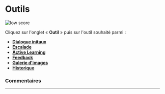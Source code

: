 # Outils

<div class="image_center">
  <img :src="$withBase('/assets/img/fr/outils/outils1.png')" alt="low score">
</div>

Cliquez sur l'onglet « **Outil** » puis sur l'outil souhaité parmi :

-   [**Dialogue initaux**](/fr/chatbot/outils/dialogues_initiaux.html)
-   [**Escalade**](/fr/chatbot/outils/escalade.html)
-   [**Active Learning**](/fr/chatbot/outils/active_learning.html)
-   [**Feedback**](/fr/chatbot/outils/feedback.html)
-   [**Galerie d'images**](/fr/chatbot/outils/galerie_images.html)
-   [**Historique**](/fr/chatbot/outils/historique.html)


### Commentaires
---
<div id="disqus_thread"></div>

<script>

export default {
  mounted () {

    var disqus_config = function () {
      this.page.url = "https://docs.witivio.com";  // Replace PAGE_URL with your page's canonical URL variable
      this.page.identifier = "witivio_46"; // Replace PAGE_IDENTIFIER with your page's unique identifier variable
    };

(function() { // DON'T EDIT BELOW THIS LINE
var d = document, s = d.createElement('script');
s.src = 'https://docs-witivio.disqus.com/embed.js';
s.setAttribute('data-timestamp', +new Date());
(d.head || d.body).appendChild(s);
})();
  }
}
</script>